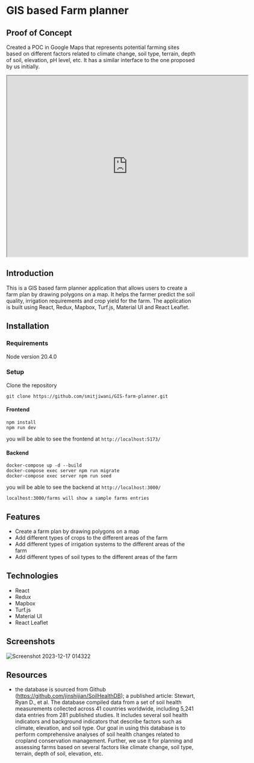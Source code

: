 # GIS based Farm planner

## Proof of Concept

Created a POC in Google Maps that represents potential farming sites based on different factors related to climate change, soil type, terrain, depth of soil, elevation, pH level, etc. It has a similar interface to the one proposed by us initially.

<iframe src="https://www.google.com/maps/d/u/0/embed?mid=15l156HFL8j_sNKg50w9Ndq9V23mUAXk&ehbc=2E312F" width="640" height="480"></iframe>

## Introduction

This is a GIS based farm planner application that allows users to create a farm plan by drawing polygons on a map. It helps the farmer predict the soil quality, irrigation requirements and crop yield for the farm. The application is built using React, Redux, Mapbox, Turf.js, Material UI and React Leaflet.
## Installation

### Requirements

Node version 20.4.0

### Setup

Clone the repository

```
git clone https://github.com/smitjiwani/GIS-farm-planner.git
```

#### Frontend

```
npm install
npm run dev
```

you will be able to see the frontend at `http://localhost:5173/`

#### Backend

```
docker-compose up -d --build
docker-compose exec server npm run migrate
docker-compose exec server npm run seed
```

you will be able to see the backend at `http://localhost:3000/`

`localhost:3000/farms will show a sample farms entries`

## Features

- Create a farm plan by drawing polygons on a map
- Add different types of crops to the different areas of the farm
- Add different types of irrigation systems to the different areas of the farm
- Add different types of soil types to the different areas of the farm

## Technologies

- React
- Redux
- Mapbox
- Turf.js
- Material UI
- React Leaflet

## Screenshots

![Screenshot 2023-12-17 014322](https://github.com/smitjiwani/GIS-farm-planner/assets/78549024/6093d03d-e9eb-4586-847a-f9bcdb838e7c)

## Resources

- the database is sourced from Github (https://github.com/jinshijian/SoilHealthDB); a published article: Stewart, Ryan D., et al. The database compiled data from a set of soil health measurements collected across 41 countries worldwide, including 5,241 data entries from 281 published studies. It includes several soil health indicators and background indicators that describe factors such as climate, elevation, and soil type. Our goal in using this database is to perform comprehensive analyses of soil health changes related to cropland conservation management. Further, we use it for planning and assessing farms based on several factors like climate change, soil type, terrain, depth of soil, elevation, etc.

